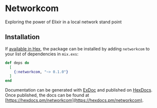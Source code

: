 # Networkcom

 Exploring the power of Elixir in a local network stand point

## Installation

If [available in Hex](https://hex.pm/docs/publish), the package can be installed
by adding `networkcom` to your list of dependencies in `mix.exs`:

```elixir
def deps do
  [
    {:networkcom, "~> 0.1.0"}
  ]
end
```

Documentation can be generated with [ExDoc](https://github.com/elixir-lang/ex_doc)
and published on [HexDocs](https://hexdocs.pm). Once published, the docs can
be found at [https://hexdocs.pm/networkcom](https://hexdocs.pm/networkcom).

